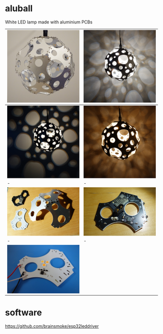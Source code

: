 # aluball

White LED lamp made with aluminium PCBs

| <img src="img/lamp.jpg" width="512">   | <img src="img/multiple.jpg" width="512"> |
|-|-|
| <img src="img/single.jpg" width="512"> | <img src="img/warm.jpg" width="512">     |
|-|-|
| <img src="img/dihedral.jpg" width="513"> |<img src="img/driver.jpg" width="513">  |
|-|-|
| <img src="img/facet.jpg" width="513"> | |

# software

https://github.com/brainsmoke/esp32leddriver


